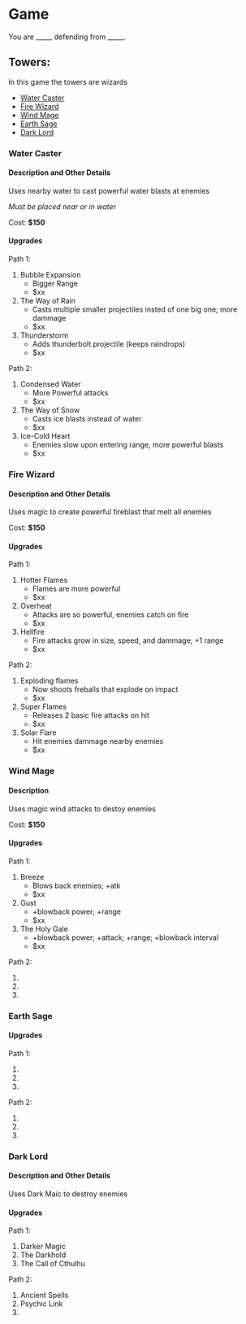 # Game
You are _____ defending from _____.

## Towers:
In this game the towers are wizards

* [Water Caster](#water-caster)
* [Fire Wizard](#fire-wizard)
* [Wind Mage](#wind-mage)
* [Earth Sage](#earth-sage)
* [Dark Lord](#dark-lord)

### Water Caster
#### Description and Other Details

Uses nearby water to cast powerful water blasts at enemies

*Must be placed near or in water*

Cost: **$150**

#### Upgrades
Path 1:

1. Bubble Expansion
    * Bigger Range
    * $xx
2. The Way of Rain
    * Casts multiple smaller projectiles insted of one big one; more dammage
    * $xx
3. Thunderstorm
    * Adds thunderbolt projectile (keeps raindrops)
    * $xx

Path 2:

1. Condensed Water
    * More Powerful attacks
    * $xx
2. The Way of Snow
    * Casts ice blasts instead of water 
    * $xx
3. Ice-Cold Heart
    * Enemies slow upon entering range, more powerful blasts
    * $xx


### Fire Wizard
#### Description and Other Details

Uses magic to create powerful fireblast that melt all enemies

Cost: **$150**

#### Upgrades
Path 1:

1. Hotter Flames
    * Flames are more powerful
    * $xx
2. Overheat
    * Attacks are so powerful, enemies catch on fire
    * $xx
3. Hellfire
    * Fire attacks grow in size, speed, and dammage; +1 range
    * $xx

Path 2:

1. Exploding flames
    * Now shoots freballs that explode on impact
    * $xx
2. Super Flames
    * Releases 2 basic fire attacks on hit
    * $xx
3. Solar Flare
    * Hit enemies dammage nearby enemies
    * $xx


### Wind Mage
#### Description

Uses magic wind attacks to destoy enemies

Cost: **$150**

#### Upgrades
Path 1:

1. Breeze
    * Blows back enemies; +atk
    * $xx
2. Gust
	* +blowback power; +range
    * $xx
3. The Holy Gale
	* +blowback power; +attack; +range; +blowback interval
    * $xx

Path 2:

1. 
2. 
3. 


### Earth Sage
#### Upgrades
Path 1:

1. 
2. 
3. 

Path 2:

1. 
2. 
3. 


### Dark Lord
#### Description and Other Details

Uses Dark Maic to destroy enemies

#### Upgrades
Path 1:

1. Darker Magic
2. The Darkhold
3. The Call of Cthulhu

Path 2:

1. Ancient Spells
2. Psychic Link
3. 

